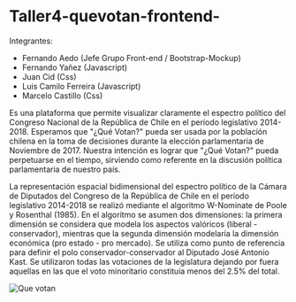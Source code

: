 # Taller4-quevotan-frontend-


Integrantes:<br />

- Fernando Aedo (Jefe Grupo Front-end / Bootstrap-Mockup)<br />
- Fernando Yañez (Javascript)<br />
- Juan Cid (Css)<br />
- Luis Camilo Ferreira (Javascript)<br />
- Marcelo Castillo (Css)<br />


Es una plataforma que permite visualizar claramente el espectro político del Congreso Nacional de la República de Chile en el período legislativo 2014-2018. Esperamos que "¿Qué Votan?" pueda ser usada por la población chilena en la toma de decisiones durante la elección parlamentaria de Noviembre de 2017. Nuestra intención es lograr que "¿Qué Votan?" pueda perpetuarse en el tiempo, sirviendo como referente en la discusión política parlamentaria de nuestro país.<br>

La representación espacial bidimensional del espectro político de la Cámara de Diputados del Congreso de la República de Chile en el período legislativo 2014-2018 se realizó mediante el algoritmo W-Nominate de Poole y Rosenthal (1985). En el algoritmo se asumen dos dimensiones: la primera dimensión se considera que modela los aspectos valóricos (liberal - conservador), mientras que la segunda dimensión modelaría la dimensión económica (pro estado - pro mercado). Se utiliza como punto de referencia para definir el polo conservador-conservador al Diputado José Antonio Kast. Se utilizaron todas las votaciones de la legislatura dejando por fuera aquellas en las que el voto minoritario constituía menos del 2.5% del total.<br>

<img src="/imagenactual.png" alt="Que votan"/>
